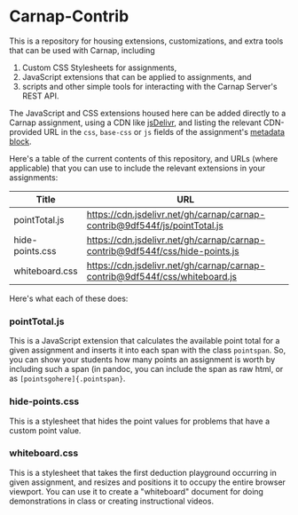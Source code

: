 # Carnap-Contrib

This is a repository for housing extensions, customizations, and extra tools
that can be used with Carnap, including 

1. Custom CSS Stylesheets for assignments,
2. JavaScript extensions that can be applied to assignments, and
3. scripts and other simple tools for interacting with the Carnap Server's REST
   API.

The JavaScript and CSS extensions housed here can be added directly to a Carnap
assignment, using a CDN like [jsDelivr](https://jsdelivr.com), and listing the
relevant CDN-provided URL in the `css`, `base-css` or `js` fields of the
assignment's [metadata block](https://carnap.io/srv/doc/pandoc.md#custom-css).

Here's a table of the current contents of this repository, and URLs (where
applicable) that you can use to include the relevant extensions in your
assignments:

| Title              |  URL  |  
| ------------------ | ----  | 
| pointTotal.js      | https://cdn.jsdelivr.net/gh/carnap/carnap-contrib@9df544f/js/pointTotal.js   | 
| hide-points.css    | https://cdn.jsdelivr.net/gh/carnap/carnap-contrib@9df544f/css/hide-points.js | 
| whiteboard.css     | https://cdn.jsdelivr.net/gh/carnap/carnap-contrib@9df544f/css/whiteboard.js  | 

Here's what each of these does:

### pointTotal.js

This is a JavaScript extension that calculates the available point total for a
given assignment and inserts it into each span with the class `pointspan`. So,
you can show your students how many points an assignment is worth by including
such a span (in pandoc, you can include the span as raw html, or as
`[pointsgohere]{.pointspan}`.

### hide-points.css

This is a stylesheet that hides the point values for problems that have a
custom point value.

### whiteboard.css

This is a stylesheet that takes the first deduction playground occurring in
given assignment, and resizes and positions it to occupy the entire browser
viewport. You can use it to create a "whiteboard" document for doing
demonstrations in class or creating instructional videos.
